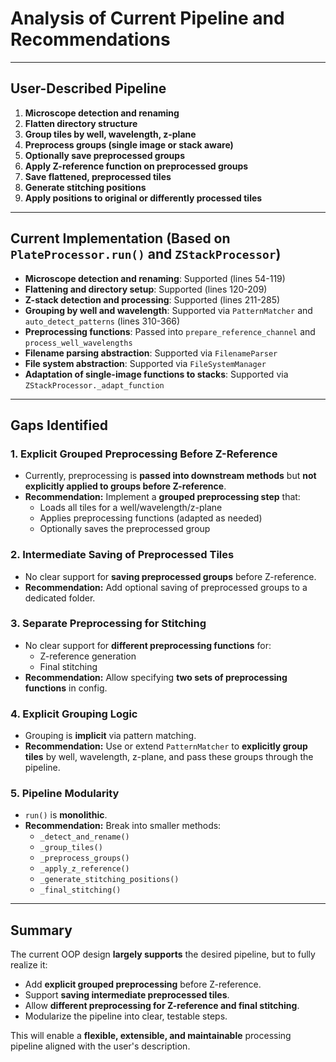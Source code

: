 # Analysis of Current Pipeline and Recommendations

---

## User-Described Pipeline

1. **Microscope detection and renaming**
2. **Flatten directory structure**
3. **Group tiles by well, wavelength, z-plane**
4. **Preprocess groups (single image or stack aware)**
5. **Optionally save preprocessed groups**
6. **Apply Z-reference function on preprocessed groups**
7. **Save flattened, preprocessed tiles**
8. **Generate stitching positions**
9. **Apply positions to original or differently processed tiles**

---

## Current Implementation (Based on `PlateProcessor.run()` and `ZStackProcessor`)

- **Microscope detection and renaming**: Supported (lines 54-119)
- **Flattening and directory setup**: Supported (lines 120-209)
- **Z-stack detection and processing**: Supported (lines 211-285)
- **Grouping by well and wavelength**: Supported via `PatternMatcher` and `auto_detect_patterns` (lines 310-366)
- **Preprocessing functions**: Passed into `prepare_reference_channel` and `process_well_wavelengths`
- **Filename parsing abstraction**: Supported via `FilenameParser`
- **File system abstraction**: Supported via `FileSystemManager`
- **Adaptation of single-image functions to stacks**: Supported via `ZStackProcessor._adapt_function`

---

## Gaps Identified

### 1. Explicit Grouped Preprocessing Before Z-Reference

- Currently, preprocessing is **passed into downstream methods** but **not explicitly applied to groups before Z-reference**.
- **Recommendation:** Implement a **grouped preprocessing step** that:
  - Loads all tiles for a well/wavelength/z-plane
  - Applies preprocessing functions (adapted as needed)
  - Optionally saves the preprocessed group

### 2. Intermediate Saving of Preprocessed Tiles

- No clear support for **saving preprocessed groups** before Z-reference.
- **Recommendation:** Add optional saving of preprocessed groups to a dedicated folder.

### 3. Separate Preprocessing for Stitching

- No clear support for **different preprocessing functions** for:
  - Z-reference generation
  - Final stitching
- **Recommendation:** Allow specifying **two sets of preprocessing functions** in config.

### 4. Explicit Grouping Logic

- Grouping is **implicit** via pattern matching.
- **Recommendation:** Use or extend `PatternMatcher` to **explicitly group tiles** by well, wavelength, z-plane, and pass these groups through the pipeline.

### 5. Pipeline Modularity

- `run()` is **monolithic**.
- **Recommendation:** Break into smaller methods:
  - `_detect_and_rename()`
  - `_group_tiles()`
  - `_preprocess_groups()`
  - `_apply_z_reference()`
  - `_generate_stitching_positions()`
  - `_final_stitching()`

---

## Summary

The current OOP design **largely supports** the desired pipeline, but to fully realize it:

- Add **explicit grouped preprocessing** before Z-reference.
- Support **saving intermediate preprocessed tiles**.
- Allow **different preprocessing for Z-reference and final stitching**.
- Modularize the pipeline into clear, testable steps.

This will enable a **flexible, extensible, and maintainable** processing pipeline aligned with the user's description.